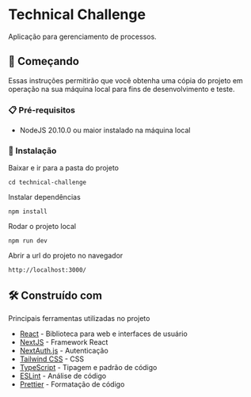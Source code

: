 # Technical Challenge

Aplicação para gerenciamento de processos.

## 🚀 Começando

Essas instruções permitirão que você obtenha uma cópia do projeto em operação na sua máquina local para fins de desenvolvimento e teste.

### 📋 Pré-requisitos

- NodeJS 20.10.0 ou maior instalado na máquina local

### 🔧 Instalação

Baixar e ir para a pasta do projeto

```
cd technical-challenge
```

Instalar dependências

```
npm install
```

Rodar o projeto local

```
npm run dev
```

Abrir a url do projeto no navegador

```
http://localhost:3000/
```

## 🛠️ Construído com

Principais ferramentas utilizadas no projeto

- [React](https://react.dev/) - Biblioteca para web e interfaces de usuário
- [NextJS](https://nextjs.org/) - Framework React
- [NextAuth.js](https://next-auth.js.org/) - Autenticação
- [Tailwind CSS](https://v3.tailwindcss.com/) - CSS
- [TypeScript](https://www.typescriptlang.org/) - Tipagem e padrão de código
- [ESLint](https://eslint.org/) - Análise de código
- [Prettier](https://prettier.io/) - Formatação de código
